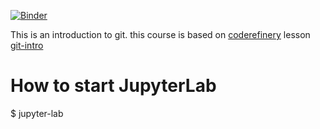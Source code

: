 
[![Binder](https://mybinder.org/badge_logo.svg)](https://mybinder.org/v2/gh/julienpaul/gitintro.git/HEAD)

This is an introduction to git.
this course is based on [coderefinery](https://coderefinery.org/) lesson [git-intro](https://coderefinery.github.io/git-intro/)

# How to start JupyterLab
$ jupyter-lab


